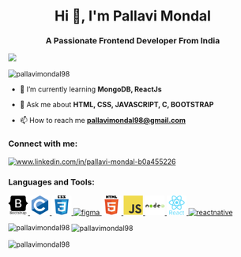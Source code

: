 <h1 align="center">Hi 👋, I'm Pallavi Mondal</h1>
<h3 align="center">A Passionate Frontend Developer From India</h3>
<img style="align:left; alt: coding; width: 400;" src="https://media3.giphy.com/media/VIKOfvqJHcVDrdVivT/200.gif?cid=82a1493bxfroqpbewx5ihg71430opflm4rb2g8hp1cb34wl8&ep=v1_gifs_related&rid=200.gif&ct=g">

<p align="left"> <img src="https://komarev.com/ghpvc/?username=pallavimondal98&label=Profile%20views&color=0e75b6&style=flat" alt="pallavimondal98" /> </p>

- 🌱 I’m currently learning **MongoDB, ReactJs**

- 💬 Ask me about **HTML, CSS, JAVASCRIPT, C, BOOTSTRAP**

- 📫 How to reach me **pallavimondal98@gmail.com**

<h3 align="left">Connect with me:</h3>
<p align="left">
<a href="https://linkedin.com/in/www.linkedin.com/in/pallavi-mondal-b0a455226" target="blank"><img align="center" src="https://raw.githubusercontent.com/rahuldkjain/github-profile-readme-generator/master/src/images/icons/Social/linked-in-alt.svg" alt="www.linkedin.com/in/pallavi-mondal-b0a455226" height="30" width="40" /></a>
</p>

<h3 align="left">Languages and Tools:</h3>
<p align="left"> <a href="https://getbootstrap.com" target="_blank" rel="noreferrer"> <img src="https://raw.githubusercontent.com/devicons/devicon/master/icons/bootstrap/bootstrap-plain-wordmark.svg" alt="bootstrap" width="40" height="40"/> </a> <a href="https://www.cprogramming.com/" target="_blank" rel="noreferrer"> <img src="https://raw.githubusercontent.com/devicons/devicon/master/icons/c/c-original.svg" alt="c" width="40" height="40"/> </a> <a href="https://www.w3schools.com/css/" target="_blank" rel="noreferrer"> <img src="https://raw.githubusercontent.com/devicons/devicon/master/icons/css3/css3-original-wordmark.svg" alt="css3" width="40" height="40"/> </a> <a href="https://www.figma.com/" target="_blank" rel="noreferrer"> <img src="https://www.vectorlogo.zone/logos/figma/figma-icon.svg" alt="figma" width="40" height="40"/> </a> <a href="https://www.w3.org/html/" target="_blank" rel="noreferrer"> <img src="https://raw.githubusercontent.com/devicons/devicon/master/icons/html5/html5-original-wordmark.svg" alt="html5" width="40" height="40"/> </a> <a href="https://developer.mozilla.org/en-US/docs/Web/JavaScript" target="_blank" rel="noreferrer"> <img src="https://raw.githubusercontent.com/devicons/devicon/master/icons/javascript/javascript-original.svg" alt="javascript" width="40" height="40"/> </a> <a href="https://nodejs.org" target="_blank" rel="noreferrer"> <img src="https://raw.githubusercontent.com/devicons/devicon/master/icons/nodejs/nodejs-original-wordmark.svg" alt="nodejs" width="40" height="40"/> </a> <a href="https://reactjs.org/" target="_blank" rel="noreferrer"> <img src="https://raw.githubusercontent.com/devicons/devicon/master/icons/react/react-original-wordmark.svg" alt="react" width="40" height="40"/> </a> <a href="https://reactnative.dev/" target="_blank" rel="noreferrer"> <img src="https://reactnative.dev/img/header_logo.svg" alt="reactnative" width="40" height="40"/> </a> </p>

<p><img align="left" src="https://github-readme-stats.vercel.app/api/top-langs?username=pallavimondal98&show_icons=true&locale=en&layout=compact" alt="pallavimondal98" /></p>

<p>&nbsp;<img align="center" src="https://github-readme-stats.vercel.app/api?username=pallavimondal98&show_icons=true&locale=en" alt="pallavimondal98" /></p>

<p><img align="center" src="https://github-readme-streak-stats.herokuapp.com/?user=pallavimondal98&" alt="pallavimondal98" /></p>
